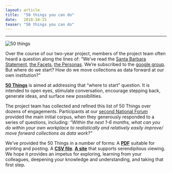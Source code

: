 ```yaml
---
layout: article
title:  "50 things you can do"
date:   2018-10-15 
teaser: "50 things you can do"
---
```

---
![50 things](http://collectionsasdata.github.io/50things/50-things-stamp-logo.png)

Over the course of our two-year project, members of the project team often heard a question along the lines of: “We’ve read the [Santa Barbara Statement](https://collectionsasdata.github.io/statement/), [the Facets](https://collectionsasdata.github.io/facets/), [the Personas](https://collectionsasdata.github.io/personas/). We’re subscribed to the [google group](https://groups.google.com/forum/#!forum/collectionsasdata). But where do we start? How do we move collections as data forward at our own institution?”

[**50 Things**](http://collectionsasdata.github.io/50things/50_things.pdf) is aimed at addressing that “where to start” question. It is intended to open eyes, stimulate conversation, encourage stepping back, generate ideas, and surface new possibilities. 

The project team has collected and refined this list of 50 Things over dozens of engagements. Participants at our [second National Forum](https://collectionsasdata.github.io/partners/) provided the main initial corpus, when they generously responded to a series of questions, including: *“Within the next 1-6 months, what can you do within your own workplace to realistically and relatively easily improve/ move forward collections as data work?”*

We’ve provided the 50 Things in a number of forms: A [**PDF**](http://collectionsasdata.github.io/50things/50_things.pdf) suitable for printing and posting. A [**CSV file**](http://collectionsasdata.github.io/50things/50things.csv). [**A site**](https://collectionsasdata.github.io/50things/) that supports serendipitous viewing. We hope it provides an impetus for exploring, learning from your colleagues, deepening your knowledge and understanding, and taking that first step.
